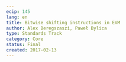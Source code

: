 ```yaml
---
ecip: 145
lang: en
title: Bitwise shifting instructions in EVM
author: Alex Beregszaszi, Paweł Bylica
type: Standards Track
category: Core
status: Final
created: 2017-02-13
---
```


